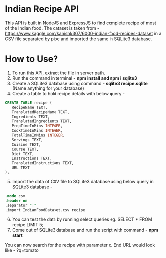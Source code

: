 # Indian Recipe API

This API is built in NodeJS and ExpressJS to find complete recipe of most of the Indian food. The dataset is taken from - https://www.kaggle.com/kanishk307/6000-indian-food-recipes-dataset in a CSV file separated by pipe and imported the same in SQLite3 database.

# How to Use?

1. To run this API, extract the file in server path.
2. Run the command in terminal - **npm install and npm i sqlite3**
3. Create a SQLite3 database using command - **sqlite3 recipe.sqlite** (Name anything for your database)
4. Create a table to hold recipe details with below query - 
```sql
CREATE TABLE recipe (
   RecipeName TEXT,
   TranslatedRecipeName TEXT,
   Ingredients TEXT,
   TranslatedIngredients TEXT,
   PrepTimeInMins INTEGER,
   CookTimeInMins INTEGER,
   TotalTimeInMins INTEGER,
   Servings TEXT,
   Cuisine TEXT,
   Course TEXT,
   Diet TEXT,
   Instructions TEXT,
   TranslatedInstructions TEXT,
   URL TEXT
);
```
5. Import the data of CSV file to SQLite3 database using below query in SQLite3 database - 
```sql
.mode csv
.header on
.separator "|"
.import IndianFoodDataset.csv recipe
```
6. You can test the data by running select queries eg. SELECT * FROM recipe LIMIT 5;
7. Come out of SQLite3 database and run the script with command - **npm start**

You can now search for the recipe with parameter q.
End URL would look like - <url>?q=tomato
